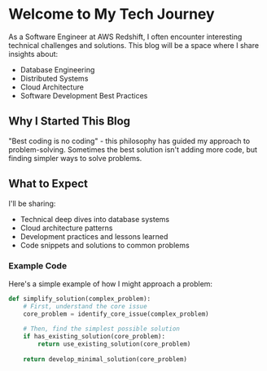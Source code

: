 # Welcome to My Tech Journey

As a Software Engineer at AWS Redshift, I often encounter interesting technical challenges and solutions. This blog will be a space where I share insights about:

- Database Engineering
- Distributed Systems
- Cloud Architecture
- Software Development Best Practices

## Why I Started This Blog

"Best coding is no coding" - this philosophy has guided my approach to problem-solving. Sometimes the best solution isn't adding more code, but finding simpler ways to solve problems.

## What to Expect

I'll be sharing:
- Technical deep dives into database systems
- Cloud architecture patterns
- Development practices and lessons learned
- Code snippets and solutions to common problems

### Example Code

Here's a simple example of how I might approach a problem:

```python
def simplify_solution(complex_problem):
    # First, understand the core issue
    core_problem = identify_core_issue(complex_problem)
    
    # Then, find the simplest possible solution
    if has_existing_solution(core_problem):
        return use_existing_solution(core_problem)
        
    return develop_minimal_solution(core_problem)
```
